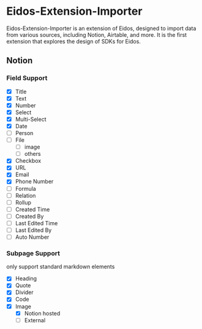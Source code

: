 # Eidos-Extension-Importer

Eidos-Extension-Importer is an extension of Eidos, designed to import data from various sources, including Notion, Airtable, and more. It is the first extension that explores the design of SDKs for Eidos.

## Notion

### Field Support

- [x] Title
- [x] Text
- [x] Number
- [x] Select
- [x] Multi-Select
- [x] Date
- [ ] Person
- [ ] File
  - [ ] image
  - [ ] others
- [x] Checkbox
- [x] URL
- [x] Email
- [x] Phone Number
- [ ] Formula
- [ ] Relation
- [ ] Rollup
- [ ] Created Time
- [ ] Created By
- [ ] Last Edited Time
- [ ] Last Edited By
- [ ] Auto Number

### Subpage Support

only support standard markdown elements

- [x] Heading
- [x] Quote
- [x] Divider
- [x] Code
- [x] Image
  - [x] Notion hosted
  - [ ] External

